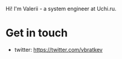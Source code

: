 Hi!
I'm Valerii - a system engineer at Uchi.ru.

# Get in touch
* twitter: https://twitter.com/vbratkev
